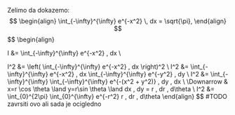 Zelimo da dokazemo:
$$
\begin{align}
\int_{-\infty}^{\infty} e^{-x^2} \, dx = \sqrt{\pi},
\end{align}
$$
$$
\begin{align}

I &= \int_{-\infty}^{\infty} e^{-x^2} \, dx \\

I^2 &= \left( \int_{-\infty}^{\infty} e^{-x^2} \, dx \right)^2 \\
I^2 &= \int_{-\infty}^{\infty} e^{-x^2} \, dx \int_{-\infty}^{\infty} e^{-y^2} \, dy \\
I^2 &= \int_{-\infty}^{\infty} \int_{-\infty}^{\infty} e^{-(x^2 + y^2)} \, dy  \, dx   \\
\Downarrow & x=r \cos \theta \land y=r\sin \theta \land dx \, dy = r \, dr \, d\theta \\
I^2 &= \int_{0}^{2\pi} \int_{0}^{\infty} e^{-r^2} r \, dr \, d\theta
\end{align}
$$
#TODO zavrsiti ovo ali sada je ocigledno